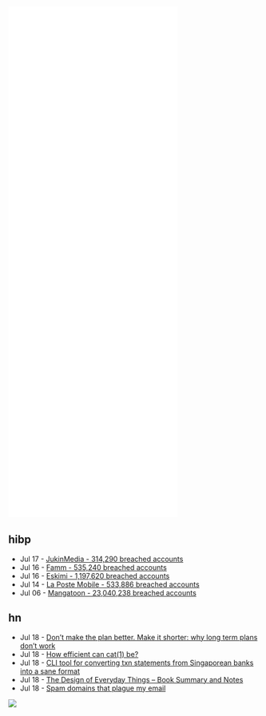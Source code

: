 ![Metrics](https://raw.githubusercontent.com/phixion/phixion/master/metrics.svg)

## hibp

<!--
for https://github.com/phixion/phixion/blob/main/.github/workflows/feeds.yml
-->
<!--START_SECTION:haveibeenpwnd-->
- Jul 17 - [JukinMedia - 314,290 breached accounts](https://haveibeenpwned.com/PwnedWebsites#JukinMedia)
- Jul 16 - [Famm - 535,240 breached accounts](https://haveibeenpwned.com/PwnedWebsites#Famm)
- Jul 16 - [Eskimi - 1,197,620 breached accounts](https://haveibeenpwned.com/PwnedWebsites#Eskimi)
- Jul 14 - [La Poste Mobile - 533,886 breached accounts](https://haveibeenpwned.com/PwnedWebsites#LaPosteMobile)
- Jul 06 - [Mangatoon - 23,040,238 breached accounts](https://haveibeenpwned.com/PwnedWebsites#Mangatoon)
<!--END_SECTION:haveibeenpwnd-->

## hn

<!--
for https://github.com/phixion/phixion/blob/main/.github/workflows/feeds.yml
-->
<!--START_SECTION:hn-->
- Jul 18 - [Don’t make the plan better. Make it shorter: why long term plans don’t work](https://lucasfcosta.com/2022/07/15/long-term-plans-dont-work.html)
- Jul 18 - [How efficient can cat(1) be?](https://ariadne.space/2022/07/17/how-efficient-can-cat1-be/)
- Jul 18 - [CLI tool for converting txn statements from Singaporean banks into a sane format](https://github.com/ajensenwaud/dbs-tools)
- Jul 18 - [The Design of Everyday Things – Book Summary and Notes](https://elvischidera.com/2022-06-24-design-everyday-things/)
- Jul 18 - [Spam domains that plague my email](https://gist.github.com/brandedoutcast/d21ac9ce216f90f77513c76c25b1cd68)
<!--END_SECTION:hn-->

<!--
for https://yhype.me
-->
![](https://hit.yhype.me/github/profile?user_id=13013670)
